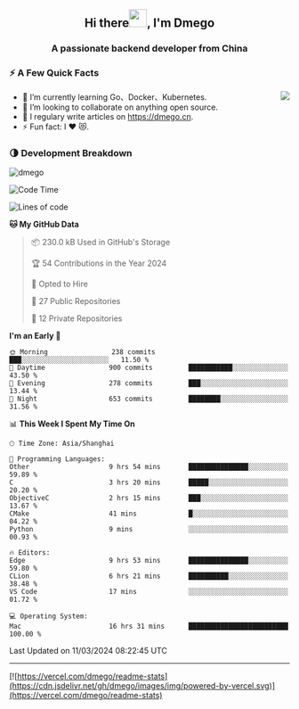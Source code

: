 <h2 align="center">Hi there<img src="https://cdn.jsdelivr.net/gh/dmego/images/img/Hi.gif" height="32" />, I'm Dmego </h2>
<h3 align="center">A passionate backend developer from China</h3>

### ⚡️ A Few Quick Facts

<img align="right" src="https://readme-stats-dmego.vercel.app/api?username=dmego&show_icons=true&icon_color=1573B3&hide_title=true&text_color=718096&bg_color=00000000&hide_border=true"/>

<ul>
    <li> 🌱 I’m currently learning Go、Docker、Kubernetes.</li>
    <li> 👯 I’m looking to collaborate on anything open source.</li>
    <li> 📝 I regulary write articles on <a href="https://dmego.cn">https://dmego.cn</a>.</li>
    <li> ⚡ Fun fact: I ❤️ 😻.</li>
</ul>

### 🌗 Development Breakdown

<img src="https://komarev.com/ghpvc/?username=dmego" alt="dmego" />

<!--START_SECTION:waka-->
![Code Time](http://img.shields.io/badge/Code%20Time-2%2C600%20hrs%2012%20mins-blue)

![Lines of code](https://img.shields.io/badge/From%20Hello%20World%20I%27ve%20Written-686.9%20thousand%20lines%20of%20code-blue)

**🐱 My GitHub Data** 

> 📦 230.0 kB Used in GitHub's Storage 
 > 
> 🏆 54 Contributions in the Year 2024
 > 
> 💼 Opted to Hire
 > 
> 📜 27 Public Repositories 
 > 
> 🔑 12 Private Repositories 
 > 
**I'm an Early 🐤** 

```text
🌞 Morning                238 commits         ███░░░░░░░░░░░░░░░░░░░░░░   11.50 % 
🌆 Daytime                900 commits         ███████████░░░░░░░░░░░░░░   43.50 % 
🌃 Evening                278 commits         ███░░░░░░░░░░░░░░░░░░░░░░   13.44 % 
🌙 Night                  653 commits         ████████░░░░░░░░░░░░░░░░░   31.56 % 
```


📊 **This Week I Spent My Time On** 

```text
🕑︎ Time Zone: Asia/Shanghai

💬 Programming Languages: 
Other                    9 hrs 54 mins       ███████████████░░░░░░░░░░   59.89 % 
C                        3 hrs 20 mins       █████░░░░░░░░░░░░░░░░░░░░   20.20 % 
ObjectiveC               2 hrs 15 mins       ███░░░░░░░░░░░░░░░░░░░░░░   13.67 % 
CMake                    41 mins             █░░░░░░░░░░░░░░░░░░░░░░░░   04.22 % 
Python                   9 mins              ░░░░░░░░░░░░░░░░░░░░░░░░░   00.93 % 

🔥 Editors: 
Edge                     9 hrs 53 mins       ███████████████░░░░░░░░░░   59.80 % 
CLion                    6 hrs 21 mins       ██████████░░░░░░░░░░░░░░░   38.48 % 
VS Code                  17 mins             ░░░░░░░░░░░░░░░░░░░░░░░░░   01.72 % 

💻 Operating System: 
Mac                      16 hrs 31 mins      █████████████████████████   100.00 % 
```


 Last Updated on 11/03/2024 08:22:45 UTC
<!--END_SECTION:waka-->

---

[![https://vercel.com/dmego/readme-stats](https://cdn.jsdelivr.net/gh/dmego/images/img/powered-by-vercel.svg)](https://vercel.com/dmego/readme-stats)

